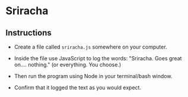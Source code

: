 # Sriracha

## Instructions

* Create a file called `sriracha.js` somewhere on your computer.

* Inside the file use JavaScript to log the words: "Sriracha. Goes great on.... nothing." (or everything. You choose.)

* Then run the program using Node in your terminal/bash window.

* Confirm that it logged the text as you would expect.
